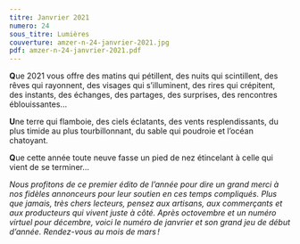```yaml
---
titre: Janvrier 2021
numero: 24
sous_titre: Lumières
couverture: amzer-n-24-janvrier-2021.jpg
pdf: amzer-n-24-janvrier-2021.pdf
---
```

**Q**ue 2021 vous offre des matins qui pétillent, des nuits qui scintillent, des rêves qui rayonnent, des visages qui s’illuminent, des rires qui crépitent, des instants, des échanges, des partages, des surprises, des rencontres éblouissantes...

**U**ne terre qui flamboie, des ciels éclatants, des vents resplendissants, du plus timide au plus tourbillonnant, du sable qui poudroie et l’océan chatoyant.

**Q**ue cette année toute neuve fasse un pied de nez étincelant à celle qui vient de se terminer...

*Nous profitons de ce premier édito de l’année pour dire un grand merci à nos fidèles annonceurs pour leur soutien en ces temps compliqués. Plus que jamais, très chers lecteurs, pensez aux artisans, aux commerçants et aux producteurs qui vivent juste à côté. Après octovembre et un numéro virtuel pour décembre, voici le numéro de janvrier et son grand jeu de début d’année. Rendez-vous au mois de mars !*